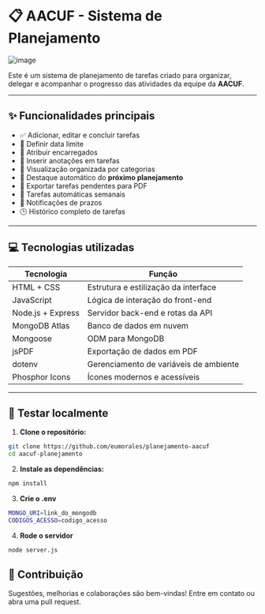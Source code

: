 # 📋 AACUF - Sistema de Planejamento

![image](https://github.com/user-attachments/assets/94cd5601-568d-4fe7-a2dc-2ae17f2ec4bc)

Este é um sistema de planejamento de tarefas criado para organizar, delegar e acompanhar o progresso das atividades da equipe da **AACUF**.

---

## ✨ Funcionalidades principais

- ✅ Adicionar, editar e concluir tarefas
- 📅 Definir data limite
- 👥 Atribuir encarregados
- 📝 Inserir anotações em tarefas
- 📂 Visualização organizada por categorias
- 📌 Destaque automático do **próximo planejamento**
- 🧾 Exportar tarefas pendentes para PDF
- 🔁 Tarefas automáticas semanais
- 🔔 Notificações de prazos
- 🕒 Histórico completo de tarefas


---

## 💻 Tecnologias utilizadas

| Tecnologia       | Função                                 |
|------------------|-----------------------------------------|
| HTML + CSS       | Estrutura e estilização da interface    |
| JavaScript       | Lógica de interação do front-end        |
| Node.js + Express| Servidor back-end e rotas da API        |
| MongoDB Atlas    | Banco de dados em nuvem                 |
| Mongoose         | ODM para MongoDB                        |
| jsPDF            | Exportação de dados em PDF              |
| dotenv           | Gerenciamento de variáveis de ambiente  |
| Phosphor Icons   | Ícones modernos e acessíveis            |

---

## 🧪 Testar localmente

1. **Clone o repositório:**

```bash
git clone https://github.com/eumorales/planejamento-aacuf
cd aacuf-planejamento
```

2. **Instale as dependências:**

```bash
npm install
```

3. **Crie o .env**
```bash
MONGO_URI=link_do_mongodb
CODIGOS_ACESSO=codigo_acesso
```

4. **Rode o servidor**
```bash
node server.js
```

## 🤝 Contribuição
Sugestões, melhorias e colaborações são bem-vindas! Entre em contato ou abra uma pull request. 


